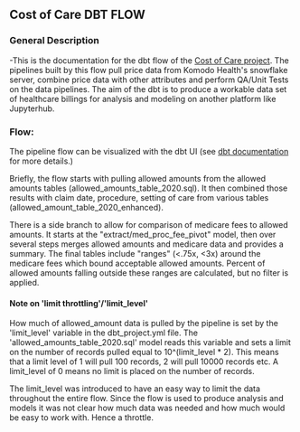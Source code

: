 ## Cost of Care DBT FLOW

### General Description
-This is the documentation for the dbt flow of the [Cost of Care project](https://github.com/komodokamalesh/costofcare). The pipelines built by this flow pull price data from Komodo Health's snowflake server, combine price data with other attributes and perform QA/Unit Tests on the data pipelines. The aim of the dbt is to produce a workable data set of healthcare billings for analysis and modeling on another platform like Jupyterhub. 


### Flow:

The pipeline flow can be visualized with the dbt UI (see [dbt documentation](https://docs.getdbt.com/docs/introduction) for more details.)

Briefly, the flow starts with pulling allowed amounts from the allowed amounts tables (allowed_amounts_table_2020.sql). It then combined those results with claim date, procedure, setting of care from various tables (allowed_amount_table_2020_enhanced). 

There is a side branch to allow for comparison of medicare fees to allowed amounts. It starts at the "extract/med_proc_fee_pivot" model, then over several steps merges allowed amounts and medicare data and provides a summary. The final tables include "ranges" (<.75x, <3x) around the medicare fees which bound acceptable allowed amounts. Percent of allowed amounts falling outside these ranges are calculated, but no filter is applied. 

#### Note on 'limit throttling'/'limit_level'
How much of allowed_amount data is pulled by the pipeline is set by the 'limit_level' variable in the dbt_project.yml file. The 'allowed_amounts_table_2020.sql' model reads this variable and sets a limit on the number of records pulled equal to 10^(limit_level * 2). This means that a limit level of 1 will pull 100 records, 2 will pull 10000 records etc. A limit_level of 0 means no limit is placed on the number of records. 

The limit_level was introduced to have an easy way to limit the data throughout the entire flow. Since the flow is used to produce analysis and models it was not clear how much data was needed and how much would be easy to work with. Hence a throttle.

